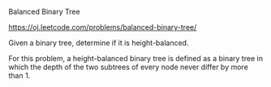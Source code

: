 Balanced Binary Tree

https://oj.leetcode.com/problems/balanced-binary-tree/

Given a binary tree, determine if it is height-balanced.

For this problem, a height-balanced binary tree is defined as a binary tree in which the depth of the two subtrees of every node never differ by more than 1.
